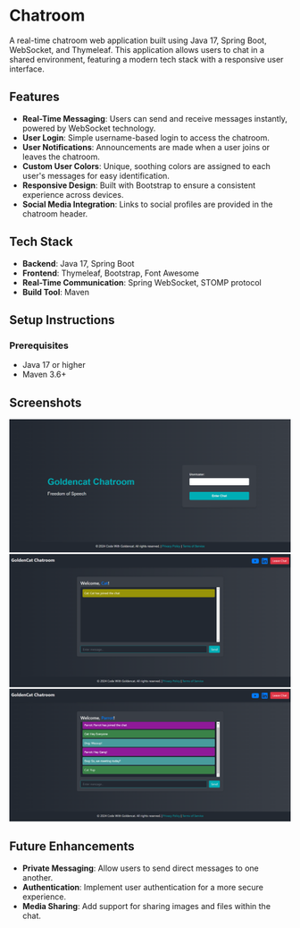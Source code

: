 # Chatroom

A real-time chatroom web application built using Java 17, Spring Boot, WebSocket, and Thymeleaf. This application allows users to chat in a shared environment, featuring a modern tech stack with a responsive user interface.

## Features

- **Real-Time Messaging**: Users can send and receive messages instantly, powered by WebSocket technology.
- **User Login**: Simple username-based login to access the chatroom.
- **User Notifications**: Announcements are made when a user joins or leaves the chatroom.
- **Custom User Colors**: Unique, soothing colors are assigned to each user's messages for easy identification.
- **Responsive Design**: Built with Bootstrap to ensure a consistent experience across devices.
- **Social Media Integration**: Links to social profiles are provided in the chatroom header.

## Tech Stack

- **Backend**: Java 17, Spring Boot
- **Frontend**: Thymeleaf, Bootstrap, Font Awesome
- **Real-Time Communication**: Spring WebSocket, STOMP protocol
- **Build Tool**: Maven

## Setup Instructions

### Prerequisites
- Java 17 or higher
- Maven 3.6+




## Screenshots

![Login Page](src/main/resources/static/screenshots/Login_Screenshot.png)
![Chat Room](src/main/resources/static/screenshots/MainPage_Screenshot.png)
![Chat Room With Multiuser](src/main/resources/static/screenshots/MultipleUser_Screenshot.png)

## Future Enhancements

- **Private Messaging**: Allow users to send direct messages to one another.
- **Authentication**: Implement user authentication for a more secure experience.
- **Media Sharing**: Add support for sharing images and files within the chat.


